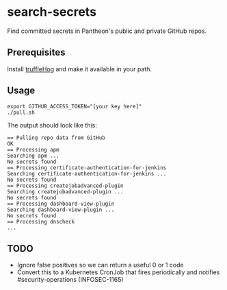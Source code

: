 # search-secrets

Find committed secrets in Pantheon's public and private GitHub repos.

## Prerequisites

Install [truffleHog](https://github.com/dxa4481/truffleHog) and make it available in your path.

## Usage

```shell script
export GITHUB_ACCESS_TOKEN="[your key here]"
./pull.sh
```

The output should look like this:

```
== Pulling repo data from GitHub
OK
== Processing apm
Searching apm ...
No secrets found
== Processing certificate-authentication-for-jenkins
Searching certificate-authentication-for-jenkins ...
No secrets found
== Processing createjobadvanced-plugin
Searching createjobadvanced-plugin ...
No secrets found
== Processing dashboard-view-plugin
Searching dashboard-view-plugin ...
No secrets found
== Processing dnscheck
...
```


## TODO

- Ignore false positives so we can return a useful 0 or 1 code
- Convert this to a Kubernetes CronJob that fires periodically and notifies #security-operations (INFOSEC-1165)
